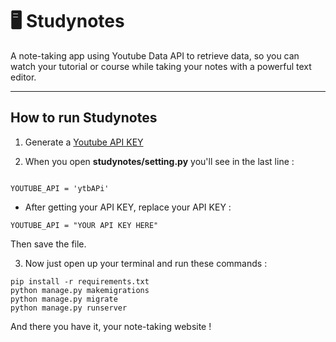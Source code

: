 # 🖥️  Studynotes


   A note-taking app using Youtube Data API to retrieve data, so you can watch your tutorial or course while taking your notes with a powerful text editor.

---


## How to run Studynotes

1. Generate a [Youtube API KEY](https://www.embedplus.com/how-to-create-a-youtube-api-key.aspx) 

2. When you open **studynotes/setting.py** you'll see in the last line :
```
   
YOUTUBE_API = 'ytbAPi' 
```

- After getting your API KEY, replace your API KEY :

``YOUTUBE_API = "YOUR API KEY HERE"``

Then save the file.

3. Now just open up your terminal and run these commands :

```
pip install -r requirements.txt
python manage.py makemigrations
python manage.py migrate
python manage.py runserver
```

 And there you have it, your note-taking website ! 

